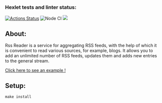 ### Hexlet tests and linter status:
[![Actions Status](https://github.com/nightshiftmaster/frontend-project-lvl3/workflows/hexlet-check/badge.svg)](https://github.com/nightshiftmaster/frontend-project-lvl3/actions)
![Node CI](https://github.com/nightshiftmaster/frontend-project-lvl3/actions/workflows/node.js.yml/badge.svg)
<a href="https://codeclimate.com/github/nightshiftmaster/frontend-project-lvl3/maintainability"><img src="https://api.codeclimate.com/v1/badges/c12dafc968bbf8bb019e/maintainability" /></a>

## About:

Rss Reader is a service for aggregating RSS feeds, with the help of which it is convenient to read various sources, for example, blogs. It allows you to add an unlimited number of RSS feeds, updates them and adds new entries to the general stream.

[Click here to see an example !](https://frontend-project-lvl3-hnrvcr2ik-nightshiftmaster.vercel.app)

## Setup:

```
make install
```